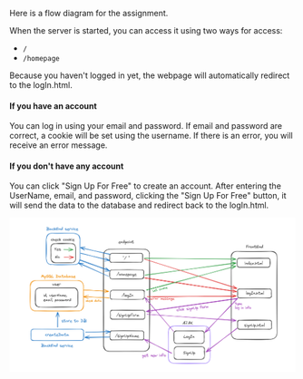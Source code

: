 Here is a flow diagram for the assignment.

When the server is started, you can access it using two ways for access:
- `/`
- `/homepage`

Because you haven't logged in yet, the webpage will automatically redirect to the logIn.html.

#### If you have an account

You can log in using your email and password.
If email and password are correct, a cookie will be set using the username.
If there is an error, you will receive an error message.

#### If you don't have any account

You can click "Sign Up For Free" to create an account.
After entering the UserName, email, and password, clicking the "Sign Up For Free" button, it will send the data to the database and redirect back to the logIn.html.


![Flow Diagram](flow.PNG)
